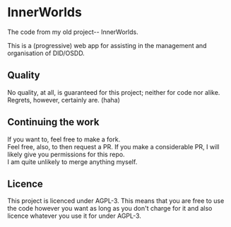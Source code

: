 # InnerWorlds
The code from my old project-- InnerWorlds.  

This is a (progressive) web app for assisting in the management and organisation of DID/OSDD.  

## Quality
No quality, at all, is guaranteed for this project; neither for code nor alike. Regrets, however, certainly are. (haha)  

## Continuing the work
If you want to, feel free to make a fork.  
Feel free, also, to then request a PR. If you make a considerable PR, I will likely give you permissions for this repo.  
I am quite unlikely to merge anything myself.  

## Licence
This project is licenced under AGPL-3. This means that you are free to use the code however you want as long as you don't charge for it and also licence whatever you use it for under AGPL-3.  
